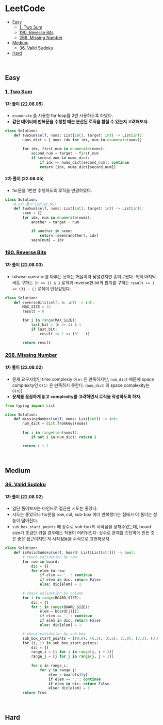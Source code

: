 # LeetCode
- [Easy](#easy)
  - [1. Two Sum](#1-two-sum)
  - [190. Reverse Bits](#190-reverse-bits)
  - [268. Missing Number](#268-missing-number)
- [Medium](#medium)
  - [36. Valid Sudoku](#36-valid-sudoku)
- [Hard](#hard)

<br>

## Easy
### [1. Two Sum](./1_Two_Sum.py)
#### 1차 풀이 (22.08.05)
- `enumerate` 를 사용한 for loop를 2번 사용하도록 하였다.
- **같은 데이터에 반복문을 수행할 때는 분산된 로직을 합칠 수 있는지 고려해보자.**

```py
class Solution:
    def twoSum(self, nums: List[int], target: int) -> List[int]:
        nums_dict = { num: idx for idx, num in enumerate(nums)}

        for idx, first_num in enumerate(nums):
            second_num = target - first_num
            if second_num in nums_dict:
                if idx == nums_dict[second_num]: continue
                return [idx, nums_dict[second_num]]
```

#### 2차 풀이 (22.08.05)
- for문을 1번만 수행하도록 로직을 변경하였다.
```py
class Solution:
    # 2차 풀이 (22.08.05)
    def twoSum(self, nums: List[int], target: int) -> List[int]:
        seen = {}
        for idx, num in enumerate(nums):
            another = target - num

            if another in seen: 
                return [seen[another], idx]
            seen[num] = idx
```
### [190. Reverse Bits](./190_Reverse_Bits.py)
#### 1차 풀이 (22.08.03)
- bitwise operator를 다루는 문제는 처음이라 낯설었지만 흥미로웠다. 특히 마지막 비트 구하는 `(n >> i) & 1` 로직과 reverse한 bit의 합계를 구하는 `result += 1 << (31 - i)` 로직이 인상깊었다.

```py
class Solution:
    def reverseBits(self, n: int) -> int:
        MAX_SIZE = 32
        result = 0

        for i in range(MAX_SIZE):
            last_bit = (n >> i) & 1
            if last_bit:
                result += 1 << (31 - i)

        return result
```

### [268. Missing Number](./268_Missing_Number.py)
#### 1차 풀이 (22.08.02)
- 문제 요구사항인 time complexiy `O(n)` 은 만족하지만, `num_dict` 때문에 space complexity인 `O(1)` 은 만족하지 못한다. (`num_dict` 의 space complexity는 `O(n)`)
- **문제를 꼼꼼하게 읽고 complexity를 고려하면서 로직을 작성하도록 하자.**

```py
from typing import List

class Solution:
    def missingNumber(self, nums: List[int]) -> int:
        num_dict = dict.fromkeys(nums)
        
        for i in range(len(nums)):
            if not i in num_dict: return i

        return i + 1
```

 
<br>

## Medium
### [36. Valid Sudoku](./36_Valid_Sudoku.py)
#### 1차 풀이 (22.08.02)
- 일단 풀어보자는 마인드로 접근한 시도는 좋았다.
- 시도는 좋았으나 for문을 row, col, sub-box 마다 반복했다는 점에서 이 풀이는 성능이 떨어진다.
- `sub_box_start_points` 에 상수로 sub-box의 시작점을 정해주었는데, board size가 조금만 커질 경우에는 적용이 어려워진다. 상수로 문제를 간단하게 만든 것은 좋은 접근이지만 저 시작점들을 수식으로 표현해보자.

```py
class Solution:
    def isValidSudoku(self, board: List[List[str]]) -> bool:
        # check validation by row
        for row in board:
            dic = {}
            for elem in row:
                if elem == '.': continue
                if elem in dic: return False
                else: dic[elem] = 1
        
        # check validation by column
        for i in range(BOARD_SIZE):
            dic = {}
            for j in range(BOARD_SIZE):
                elem = board[j][i]
                if elem == '.': continue
                if elem in dic: return False
                else: dic[elem] = 1

        # check validation by sub-box
        sub_box_start_points = [(0,0), (0,3), (0,6), (3,0), (3,3), (3,6), (6,0), (6,3), (6,6)]
        for (i, j) in sub_box_start_points:
            dic = {}
            range_i = [i for i in range(i, i + 3)]
            range_j = [j for j in range(j, j + 3)]
            
            for x in range_i:
                for y in range_j:
                    elem = board[x][y]
                    if elem == '.': continue
                    if elem in dic: return False
                    else: dic[elem] = 1
        return True
```

<br>


## Hard
